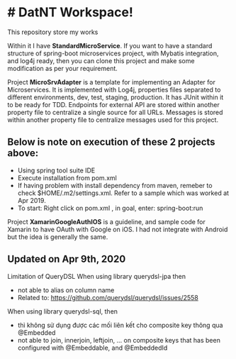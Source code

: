 # # DatNT Workspace!

This repository store my works

Within it I have **StandardMicroService**. If you want to have a standard structure of spring-boot microservices project, with Mybatis integration, and log4j ready, then you can clone this project and make some modification as per your requirement.

Project **MicroSrvAdapter** is a template for implementing an Adapter for Microservices. It is implemented with Log4j, properties files separated to different environments, dev, test, staging, production. It has JUnit within it to be ready for TDD. Endpoints for external API are stored within another property file to centralize a single source for all URLs. Messages is stored within another property file to centralize messages used for this project.  

## Below is note on execution of these 2 projects above:
- Using spring tool suite IDE  
- Execute installation from pom.xml  
- If having problem with install dependency from maven, remeber to check $HOME/.m2/settings.xml. Refer to a sample which was worked at Apr 2019.
- To start: Right click on pom.xml , in goal, enter: spring-boot:run  


Project **XamarinGoogleAuthIOS** is a guideline, and sample code for Xamarin to have OAuth with Google on iOS. I had not integrate with Android but the idea is generally the same.

## Updated on Apr 9th, 2020
Limitation of QueryDSL
When using library querydsl-jpa then
- not able to alias on column name
- Related to: https://github.com/querydsl/querydsl/issues/2558

When using library querydsl-sql, then
- thì không sử dụng được các mối liên kết cho composite key thông qua @Embedded
- not able to join, innerjoin, leftjoin, ... on composite keys that has been configured with @Embeddable, and @EmbeddedId
